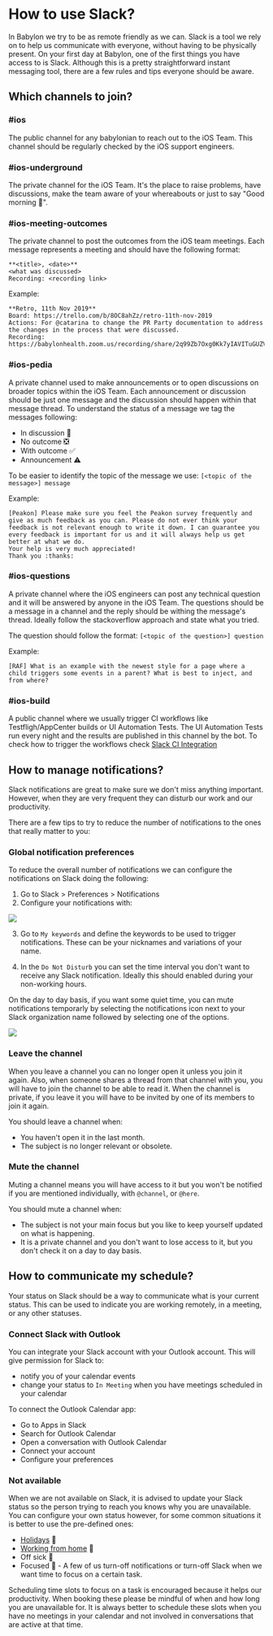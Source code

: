 # How to use Slack?

In Babylon we try to be as remote friendly as we can.
Slack is a tool we rely on to help us communicate with everyone, without having to be physically present.
On your first day at Babylon, one of the first things you have access to is Slack.
Although this is a pretty straightforward instant messaging tool, there are a few rules and tips everyone should be aware.

## Which channels to join?

### #ios
The public channel for any babylonian to reach out to the iOS Team. This channel should be regularly checked by the iOS support engineers.

### #ios-underground
The private channel for the iOS Team. It's the place to raise problems, have discussions, make the team aware of your whereabouts or just to say "Good morning 👋".

### #ios-meeting-outcomes
The private channel to post the outcomes from the iOS team meetings.
Each message represents a meeting and should have the following format:

```
**<title>, <date>**
<what was discussed>
Recording: <recording link>
```
Example:

```
**Retro, 11th Nov 2019**
Board: https://trello.com/b/8OC8ahZz/retro-11th-nov-2019
Actions: For @catarina to change the PR Party documentation to address the changes in the process that were discussed.
Recording: https://babylonhealth.zoom.us/recording/share/2q99Zb7Oxg0Kk7yIAVITuGUZVCs2_eV7Vge2Ppmjq3WwIumekTziMw
```

### #ios-pedia
A private channel used to make announcements or to open discussions on broader topics within the iOS Team.
Each announcement or discussion should be just one message and the discussion should happen within that message thread.
To understand the status of a message we tag the messages following:

- In discussion 💬
- No outcome ❎
- With outcome ✅
- Announcement ⚠️

To be easier to identify the topic of the message we use:
 `[<topic of the message>] message`

Example: 

```
[Peakon] Please make sure you feel the Peakon survey frequently and give as much feedback as you can. Please do not ever think your feedback is not relevant enough to write it down. I can guarantee you every feedback is important for us and it will always help us get better at what we do.
Your help is very much appreciated!
Thank you :thanks:
```

### #ios-questions

A private channel where the iOS engineers can post any technical question and it will be answered by anyone in the iOS Team.
The questions should be a message in a channel and the reply should be withing the message's thread.
Ideally follow the stackoverflow approach and state what you tried.

The question should follow the format:
`[<topic of the question>] question`

Example:
```
[RAF] What is an example with the newest style for a page where a child triggers some events in a parent? What is best to inject, and from where?
```

### #ios-build

A public channel where we usually trigger CI workflows like Testfligh/AppCenter builds or UI Automation Tests.
The UI Automation Tests run every night and the results are published in this channel by the bot.
To check how to trigger the workflows check [Slack CI Integration](/SlackCIIntegration.md)

## How to manage notifications?

Slack notifications are great to make sure we don't miss anything important. However, when they are very frequent they can disturb our work and our productivity.

There are a few tips to try to reduce the number of notifications to the ones that really matter to you:

### Global notification preferences

To reduce the overall number of notifications we can configure the notifications on Slack doing the following:

1. Go to Slack > Preferences > Notifications
2. Configure your notifications with:

<img src="Assets/onboarding/slack-notification-preferences.png">

3. Go to `My keywords` and define the keywords to be used to trigger notifications. These can be your nicknames and variations of your name.

4. In the `Do Not Disturb` you can set the time interval you don't want to receive any Slack notification. Ideally this should enabled during your non-working hours.

On the day to day basis, if you want some quiet time, you can mute notifications temporarly by selecting the notifications icon next to your Slack organization name followed by selecting one of the options.

<img src="Assets/onboarding/slack-notification-muted.png">

### Leave the channel

When you leave a channel you can no longer open it unless you join it again. Also, when someone shares a thread from that channel with you, you will have to join the channel to be able to read it.
When the channel is private, if you leave it you will have to be invited by one of its members to join it again.

You should leave a channel when:

 - You haven't open it in the last month.
 - The subject is no longer relevant or obsolete.

### Mute the channel

Muting a channel means you will have access to it but you won't be notified if you are mentioned individually, with `@channel`, or `@here`.

You should mute a channel when:

 - The subject is not your main focus but you like to keep yourself updated on what is happening.
 - It is a private channel and you don't want to lose access to it, but you don't check it on a day to day basis.


## How to communicate my schedule?

Your status on Slack should be a way to communicate what is your current status. This can be used to indicate you are working remotely, in a meeting, or any other statuses.

### Connect Slack with Outlook

You can integrate your Slack account with your Outlook account. This will give permission for Slack to:
- notify you of your calendar events
- change your status to `In Meeting` when you have meetings scheduled in your calendar

To connect the Outlook Calendar app:

- Go to Apps in Slack
- Search for Outlook Calendar
- Open a conversation with Outlook Calendar
- Connect your account
- Configure your preferences

### Not available

When we are not available on Slack, it is advised to update your Slack status so the person trying to reach you knows why you are unavailable.
You can configure your own status however, for some common situations it is better to use the pre-defined ones:

- [Holidays](/OutOffOfficeRequest.md#holidays-) 🌴
- [Working from home](https://github.com/babylonhealth/ios-playbook/blob/catarina/CNSMR-3278/Cookbook/Technical-Documents/OutOffOfficeRequest.md#working-from-home-) 🏡
- Off sick 🤒
- Focused 💭 - A few of us turn-off notifications or turn-off Slack when we want time to focus on a certain task.

Scheduling time slots to focus on a task is encouraged because it helps our productivity. When booking these please be mindful of when and how long you are unavailable for. It is always better to schedule these slots when you have no meetings in your calendar and not involved in conversations that are active at that time.
